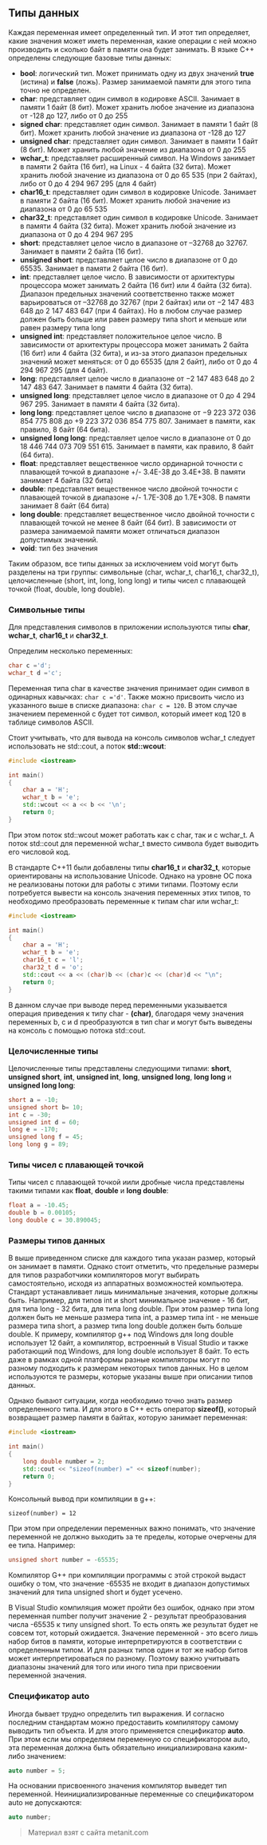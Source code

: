 ## Типы данных

Каждая переменная имеет определенный тип. И этот тип определяет, какие значения может иметь переменная, какие операции с ней можно производить и сколько байт в памяти она будет занимать. В языке C++ определены следующие базовые типы данных:
- **bool**: логический тип. Может принимать одну из двух значений **true** (истина) и 
**false** (ложь). Размер занимаемой памяти для этого типа точно не определен.
- **char**: представляет один символ в кодировке ASCII. Занимает в памяти 1 байт (8 бит). 
Может хранить любое значение из диапазона от -128 до 127, либо от 0 до 255
- **signed char**: представляет один символ. Занимает в памяти 1 байт (8 бит). 
Может хранить любой значение из диапазона от -128 до 127
- **unsigned char**: представляет один символ. Занимает в памяти 1 байт (8 бит). 
Может хранить любой значение из диапазона от 0 до 255
- **wchar_t**: представляет расширенный символ. На Windows занимает в памяти 2 байта (16 бит), на Linux - 4 байта (32 бита). 
Может хранить любой значение из диапазона от 0 до 65 535 (при 2 байтах), либо от 0 до 4 294 967 295 (для 4 байт)
- **char16_t**: представляет один символ в кодировке Unicode. Занимает в памяти 2 байта (16 бит). Может хранить любой значение из диапазона от 0 до 65 535
- **char32_t**: представляет один символ в кодировке Unicode. Занимает в памяти 4 байта (32 бита). Может хранить любой значение из диапазона от 0 до 4 294 967 295
- **short**: представляет целое число в диапазоне от –32768 до 32767. Занимает в памяти 2 байта (16 бит).
- **unsigned short**: представляет целое число в диапазоне от 0 до 65535. Занимает в памяти 2 байта (16 бит).
- **int**: представляет целое число. В зависимости от архитектуры процессора может занимать 2 байта (16 бит) или 4 байта (32 бита). Диапазон предельных 
значений соответственно также может варьироваться от –32768 до 32767 (при 2 байтах) или от −2 147 483 648 до 2 147 483 647 (при 4 байтах). 
Но в любом случае размер должен быть больше или равен размеру типа short и меньше или равен размеру типа long
- **unsigned int**: представляет положительное целое число.  В зависимости от архитектуры процессора может занимать 2 байта (16 бит) или 4 байта (32 бита), и из-за этого диапазон предельных значений может 
меняться: от 0 до 65535 (для 2 байт), либо от 0 до 4 294 967 295 (для 4 байт).
- **long**: представляет целое число в диапазоне от −2 147 483 648 до 2 147 483 647. Занимает в памяти 4 байта (32 бита).
- **unsigned long**: представляет целое число в диапазоне от 0 до 4 294 967 295. Занимает в памяти 4 байта (32 бита).
- **long long**: представляет целое число в диапазоне от −9 223 372 036 854 775 808 до +9 223 372 036 854 775 807. Занимает в памяти, как правило, 8 байт (64 бита).
- **unsigned long long**: представляет целое число в диапазоне от 0 до 18 446 744 073 709 551 615. Занимает в памяти, как правило, 8 байт (64 бита).
- **float**: представляет вещественное число ординарной точности с плавающей точкой в диапазоне +/- 3.4E-38 до 3.4E+38. В памяти занимает 4 байта (32 бита)
- **double**: представляет вещественное число двойной точности с плавающей точкой в диапазоне +/- 1.7E-308 до 1.7E+308. В памяти занимает 8 байт (64 бита)
- **long double**: представляет вещественное число двойной точности с плавающей точкой не менее 8 байт (64 бит). В зависимости от размера занимаемой памяти может отличаться 
диапазон допустимых значений.
- **void**: тип без значения

Таким образом, все типы данных за исключением void могут быть разделены на три группы: символьные (char, wchar_t, char16_t, char32_t), целочисленные (short, int, long, long long) и типы чисел с плавающей точкой (float, double, long double).

### Символьные типы

Для представления символов в приложении используются типы **char**, **wchar_t**, **char16_t** и **char32_t**.

Определим несколько переменных:

```cpp
char c ='d';
wchar_t d ='c';
```

Переменная типа char в качестве значения принимает один символ в одинарных кавычках: `char c ='d'`. Также можно присвоить число из указанного выше в списке диапазона: `char c = 120`. В этом случае значением переменной c будет тот символ, который имеет код 120 в таблице символов ASCII.

Стоит учитывать, что для вывода на консоль символов wchar_t следует использовать не std::cout, а поток **std::wcout**:

```cpp
#include <iostream>

int main()
{
    char a = 'H';
    wchar_t b = 'e';
    std::wcout << a << b << '\n';
    return 0;
}
```

При этом поток std::wcout может работать как с char, так и с wchar_t. А поток std::cout для переменной wchar_t вместо символа будет выводить его числовой код.

В стандарте С++11 были добавлены типы **char16_t** и **char32_t**, которые ориентированы на использование Unicode. Однако на уровне ОС пока не реализованы потоки для работы с этими типами. Поэтому если потребуется вывести на консоль значения переменных этих типов, то необходимо преобразовать переменные к типам char или wchar_t:

```cpp
#include <iostream>

int main()
{
    char a = 'H';
    wchar_t b = 'e';
    char16_t c = 'l';
    char32_t d = 'o';
    std::cout << a << (char)b << (char)c << (char)d << "\n";
    return 0;
}
```

В данном случае при выводе перед переменными указывается операция приведения к типу char - **(char)**, благодаря чему значения переменных b, c и d преобразуются в тип char и могут быть выведены на консоль с помощью потока std::cout.

### Целочисленные типы

Целочисленные типы представлены следующими типами: **short**, **unsigned short**, **int**, **unsigned int**, **long**, **unsigned long**, **long long** и **unsigned long long**:

```cpp
short a = -10;
unsigned short b= 10;
int c = -30;
unsigned int d = 60;
long e = -170;
unsigned long f = 45;
long long g = 89;
```

### Типы чисел с плавающей точкой

Типы чисел с плавающей точкой иили дробные числа представлены такими типами как **float**, **double** и **long double**:

```cpp
float a = -10.45;
double b = 0.00105;
long double c = 30.890045;
```

### Размеры типов данных

В выше приведенном списке для каждого типа указан размер, который он занимает в памяти. Однако стоит отметить, что предельные размеры для типов разработчики компиляторов могут выбирать самостоятельно, исходя из аппаратных возможностей компьютера. Стандарт устанавливает лишь минимальные значения, которые должны быть. Например, для типов int и short минимальное значение - 16 бит, для типа long - 32 бита, для типа long double. При этом размер типа long должен быть не меньше размера типа int, а размер типа int - не меньше размера типа short, а размер типа long double должен быть больше double. К примеру, компилятор g++ под Windows для long double использует 12 байт, а компилятор, встроенный в Visual Studio и также работающий под Windows, для long double использует 8 байт. То есть даже в рамках одной платформы разные компиляторы могут по разному подходить к размерам некоторых типов данных. Но в целом используются те размеры, которые указаны выше при описании типов данных.

Однако бывают ситуации, когда необходимо точно знать размер определенного типа. И для этого в С++ есть оператор **sizeof()**, который возвращает размер памяти в байтах, которую занимает переменная:

```cpp
#include <iostream>

int main()
{
    long double number = 2;
    std::cout << "sizeof(number) =" << sizeof(number);
    return 0;
}
```

Консольный вывод при компиляции в g++:

```
sizeof(number) = 12
```

При этом при определении переменных важно понимать, что значение переменной не должно выходить за те пределы, которые очерчены для ее типа. Например:

```c
unsigned short number = -65535;
```

Компилятор G++ при компиляции программы с этой строкой выдаст ошибку о том, что значение -65535 не входит в диапазон допустимых значений для типа unsigned short и будет усечено.

В Visual Studio компиляция может пройти без ошибок, однако при этом переменная number получит значение 2 - результат преобразования числа  -65535 к типу unsigned short. То есть опять же результат будет не совсем тот, который ожидается. Значение переменной - это всего лишь набор битов в памяти, которые интерпретируются в соответствии с определенным типом. И для разных типов один и тот же набор битов может интерпретироваться по разному. Поэтому важно учитывать диапазоны значений для того или иного типа при присвоении переменной значения.

### Спецификатор auto

Иногда бывает трудно определить тип выражения. И согласно последним стандартам можно предоставить компилятору самому выводить тип объекта. И для этого применяется спецификатор **auto**. При этом если мы определяем переменную со спецификатором auto, эта переменная должна быть обязательно инициализирована каким-либо значением:

```cpp
auto number = 5;
```

На основании присвоенного значения компилятор выведет тип переменной. Неинициализированные переменные со спецификатором auto не допускаются:

```cpp
auto number;
```


> Материал взят с сайта metanit.com